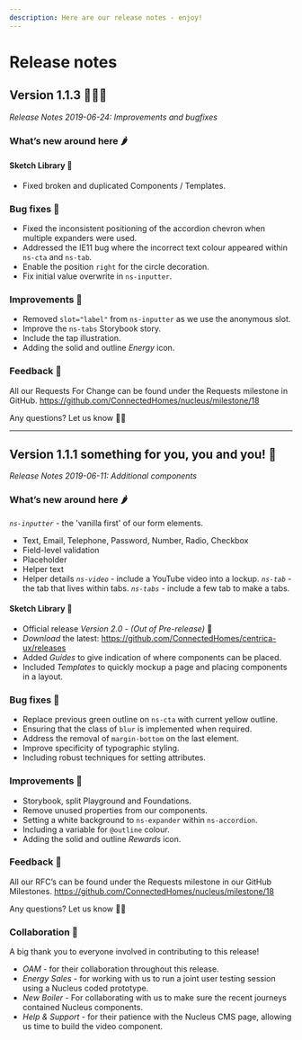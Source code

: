 ```yaml
---
description: Here are our release notes - enjoy!
---
```


# Release notes

## Version 1.1.3 👩🏼‍💻

*Release Notes 2019-06-24: Improvements and bugfixes*

### What’s new around here 🌶

#### Sketch Library 🐳

- Fixed broken and duplicated Components / Templates.

### Bug fixes 🏏

- Fixed the inconsistent positioning of the accordion chevron when multiple expanders were used.
- Addressed the IE11 bug where the incorrect text colour appeared within `ns-cta` and `ns-tab`.
- Enable the position `right` for the circle decoration.
- Fix initial value overwrite in `ns-inputter`.

### Improvements 🌻

- Removed `slot="label"` from `ns-inputter` as we use the anonymous slot.
- Improve the `ns-tabs` Storybook story.
- Include the tap illustration.
- Adding the solid and outline *Energy* icon.

### Feedback 🦕

All our Requests For Change can be found under the Requests milestone in GitHub.
https://github.com/ConnectedHomes/nucleus/milestone/18

Any questions? Let us know 🙌🏼

-------

## Version 1.1.1 something for you, you and you! 🎉

*Release Notes 2019-06-11: Additional components*

### What’s new around here 🌶

*`ns-inputter`* - the 'vanilla first' of our form elements.
 - Text, Email, Telephone, Password, Number, Radio, Checkbox
 - Field-level validation
 - Placeholder
 - Helper text
 - Helper details
*`ns-video`* - include a YouTube video into a lockup.
*`ns-tab`* - the tab that lives within tabs.
*`ns-tabs`* - include a few tab to make a tabs.

#### Sketch Library 🐍

- Official release *Version 2.0* - _(Out of Pre-release)_ :star2:
- *Download* the latest: https://github.com/ConnectedHomes/centrica-ux/releases
- Added *Guides* to give indication of where components can be placed.
- Included *Templates* to quickly mockup a page and placing components in a layout.

### Bug fixes 🐞

- Replace previous green outline on `ns-cta` with current yellow outline.
- Ensuring that the class of `blur` is implemented when required.
- Address the removal of `margin-bottom` on the last element.
- Improve specificity of typographic styling.
- Including robust techniques for setting attributes.

### Improvements 🌸

- Storybook, split Playground and Foundations.
- Remove unused properties from our components.
- Setting a white background to `ns-expander` within `ns-accordion`.
- Including a variable for `@outline` colour.
- Adding the solid and outline *Rewards* icon.

### Feedback 🐢

All our RFC’s can be found under the Requests milestone in our GitHub Milestones.
https://github.com/ConnectedHomes/nucleus/milestone/18

Any questions? Let us know 🙌🏼

### Collaboration 🤗

A big thank you to everyone involved in contributing to this release!

- *OAM* - for their collaboration throughout this release.
- *Energy Sales* - for working with us to run a joint user testing session using a Nucleus coded prototype.
- *New Boiler* - For collaborating with us to make sure the recent journeys contained Nucleus components.
- *Help & Support* - for their patience with the Nucleus CMS page, allowing us time to build the video component.
